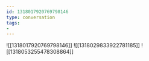 ```yaml
---
id: 1318017920769798146
type: conversation
tags:
- 
---
```

![[1318017920769798146]]
![[1318029833922781185]]
![[1318053255478308864]]

